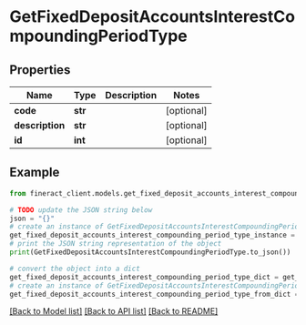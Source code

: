 # GetFixedDepositAccountsInterestCompoundingPeriodType


## Properties

Name | Type | Description | Notes
------------ | ------------- | ------------- | -------------
**code** | **str** |  | [optional] 
**description** | **str** |  | [optional] 
**id** | **int** |  | [optional] 

## Example

```python
from fineract_client.models.get_fixed_deposit_accounts_interest_compounding_period_type import GetFixedDepositAccountsInterestCompoundingPeriodType

# TODO update the JSON string below
json = "{}"
# create an instance of GetFixedDepositAccountsInterestCompoundingPeriodType from a JSON string
get_fixed_deposit_accounts_interest_compounding_period_type_instance = GetFixedDepositAccountsInterestCompoundingPeriodType.from_json(json)
# print the JSON string representation of the object
print(GetFixedDepositAccountsInterestCompoundingPeriodType.to_json())

# convert the object into a dict
get_fixed_deposit_accounts_interest_compounding_period_type_dict = get_fixed_deposit_accounts_interest_compounding_period_type_instance.to_dict()
# create an instance of GetFixedDepositAccountsInterestCompoundingPeriodType from a dict
get_fixed_deposit_accounts_interest_compounding_period_type_from_dict = GetFixedDepositAccountsInterestCompoundingPeriodType.from_dict(get_fixed_deposit_accounts_interest_compounding_period_type_dict)
```
[[Back to Model list]](../README.md#documentation-for-models) [[Back to API list]](../README.md#documentation-for-api-endpoints) [[Back to README]](../README.md)


